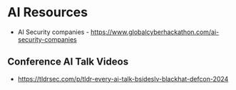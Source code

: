 # AI Resources
- AI Security companies - https://www.globalcyberhackathon.com/ai-security-companies

## Conference AI Talk Videos
- https://tldrsec.com/p/tldr-every-ai-talk-bsideslv-blackhat-defcon-2024
